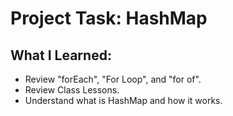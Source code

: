 # Project Task: HashMap

## What I Learned:
- Review "forEach", "For Loop", and "for of".
- Review Class Lessons.
- Understand what is HashMap and how it works.

